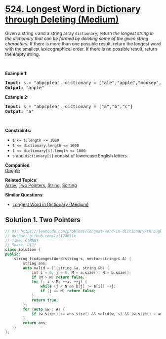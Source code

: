 # [524. Longest Word in Dictionary through Deleting (Medium)](https://leetcode.com/problems/longest-word-in-dictionary-through-deleting/)

<p>Given a string <code>s</code> and a string array <code>dictionary</code>, return <em>the longest string in the dictionary that can be formed by deleting some of the given string characters</em>. If there is more than one possible result, return the longest word with the smallest lexicographical order. If there is no possible result, return the empty string.</p>

<p>&nbsp;</p>
<p><strong>Example 1:</strong></p>

<pre><strong>Input:</strong> s = "abpcplea", dictionary = ["ale","apple","monkey","plea"]
<strong>Output:</strong> "apple"
</pre>

<p><strong>Example 2:</strong></p>

<pre><strong>Input:</strong> s = "abpcplea", dictionary = ["a","b","c"]
<strong>Output:</strong> "a"
</pre>

<p>&nbsp;</p>
<p><strong>Constraints:</strong></p>

<ul>
	<li><code>1 &lt;= s.length &lt;= 1000</code></li>
	<li><code>1 &lt;= dictionary.length &lt;= 1000</code></li>
	<li><code>1 &lt;= dictionary[i].length &lt;= 1000</code></li>
	<li><code>s</code> and <code>dictionary[i]</code> consist of lowercase English letters.</li>
</ul>


**Companies**:  
[Google](https://leetcode.com/company/google)

**Related Topics**:  
[Array](https://leetcode.com/tag/array/), [Two Pointers](https://leetcode.com/tag/two-pointers/), [String](https://leetcode.com/tag/string/), [Sorting](https://leetcode.com/tag/sorting/)

**Similar Questions**:
* [Longest Word in Dictionary (Medium)](https://leetcode.com/problems/longest-word-in-dictionary/)

## Solution 1. Two Pointers

```cpp
// OJ: https://leetcode.com/problems/longest-word-in-dictionary-through-deleting/
// Author: github.com/lzl124631x
// Time: O(MNW)
// Space: O(1)
class Solution {
public:
    string findLongestWord(string s, vector<string>& A) {
        string ans;
        auto valid = [](string &a, string &b) {
            int i = 0, j = 0, M = a.size(), N = b.size();
            if (M > N) return false;
            for (; i < M; ++i, ++j) {
                while (j < N && b[j] != a[i]) ++j;
                if (j == N) return false;
            }
            return true;
        };
        for (auto &w : A) {
            if (w.size() >= ans.size() && valid(w, s) && (w.size() > ans.size() || w < ans)) ans = w; 
        }
        return ans;
    }
};
```